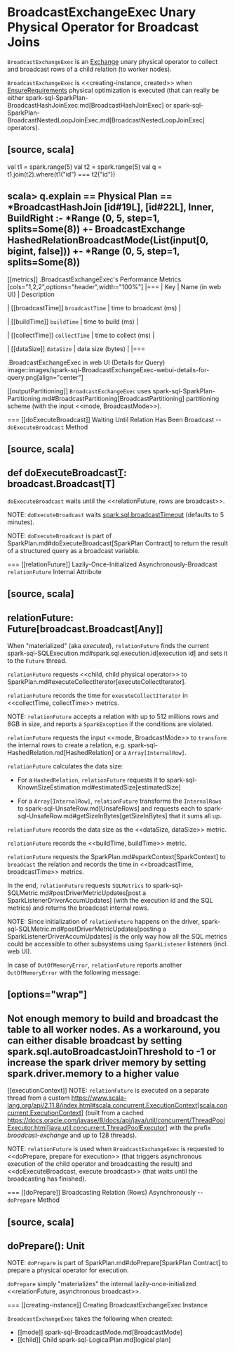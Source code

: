 # BroadcastExchangeExec Unary Physical Operator for Broadcast Joins

`BroadcastExchangeExec` is an [Exchange](Exchange.md) unary physical operator to collect and broadcast rows of a child relation (to worker nodes).

`BroadcastExchangeExec` is <<creating-instance, created>> when [EnsureRequirements](../physical-optimizations/EnsureRequirements.md) physical optimization is executed (that can really be either spark-sql-SparkPlan-BroadcastHashJoinExec.md[BroadcastHashJoinExec] or spark-sql-SparkPlan-BroadcastNestedLoopJoinExec.md[BroadcastNestedLoopJoinExec] operators).

[source, scala]
----
val t1 = spark.range(5)
val t2 = spark.range(5)
val q = t1.join(t2).where(t1("id") === t2("id"))

scala> q.explain
== Physical Plan ==
*BroadcastHashJoin [id#19L], [id#22L], Inner, BuildRight
:- *Range (0, 5, step=1, splits=Some(8))
+- BroadcastExchange HashedRelationBroadcastMode(List(input[0, bigint, false]))
   +- *Range (0, 5, step=1, splits=Some(8))
----

[[metrics]]
.BroadcastExchangeExec's Performance Metrics
[cols="1,2,2",options="header",width="100%"]
|===
| Key
| Name (in web UI)
| Description

| [[broadcastTime]] `broadcastTime`
| time to broadcast (ms)
|

| [[buildTime]] `buildTime`
| time to build (ms)
|

| [[collectTime]] `collectTime`
| time to collect (ms)
|

| [[dataSize]] `dataSize`
| data size (bytes)
|
|===

.BroadcastExchangeExec in web UI (Details for Query)
image::images/spark-sql-BroadcastExchangeExec-webui-details-for-query.png[align="center"]

[[outputPartitioning]]
`BroadcastExchangeExec` uses spark-sql-SparkPlan-Partitioning.md#BroadcastPartitioning[BroadcastPartitioning] partitioning scheme (with the input <<mode, BroadcastMode>>).

=== [[doExecuteBroadcast]] Waiting Until Relation Has Been Broadcast -- `doExecuteBroadcast` Method

[source, scala]
----
def doExecuteBroadcast[T](): broadcast.Broadcast[T]
----

`doExecuteBroadcast` waits until the <<relationFuture, rows are broadcast>>.

NOTE: `doExecuteBroadcast` waits [spark.sql.broadcastTimeout](../SQLConf.md#broadcastTimeout) (defaults to 5 minutes).

NOTE: `doExecuteBroadcast` is part of SparkPlan.md#doExecuteBroadcast[SparkPlan Contract] to return the result of a structured query as a broadcast variable.

=== [[relationFuture]] Lazily-Once-Initialized Asynchronously-Broadcast `relationFuture` Internal Attribute

[source, scala]
----
relationFuture: Future[broadcast.Broadcast[Any]]
----

When "materialized" (aka _executed_), `relationFuture` finds the current spark-sql-SQLExecution.md#spark.sql.execution.id[execution id] and sets it to the `Future` thread.

`relationFuture` requests <<child, child physical operator>> to SparkPlan.md#executeCollectIterator[executeCollectIterator].

`relationFuture` records the time for `executeCollectIterator` in <<collectTime, collectTime>> metrics.

NOTE: `relationFuture` accepts a relation with up to 512 millions rows and 8GB in size, and reports a `SparkException` if the conditions are violated.

`relationFuture` requests the input <<mode, BroadcastMode>> to `transform` the internal rows to create a relation, e.g. spark-sql-HashedRelation.md[HashedRelation] or a `Array[InternalRow]`.

`relationFuture` calculates the data size:

* For a `HashedRelation`, `relationFuture` requests it to spark-sql-KnownSizeEstimation.md#estimatedSize[estimatedSize]

* For a `Array[InternalRow]`, `relationFuture` transforms the `InternalRows` to spark-sql-UnsafeRow.md[UnsafeRows] and requests each to spark-sql-UnsafeRow.md#getSizeInBytes[getSizeInBytes] that it sums all up.

`relationFuture` records the data size as the <<dataSize, dataSize>> metric.

`relationFuture` records the <<buildTime, buildTime>> metric.

`relationFuture` requests the SparkPlan.md#sparkContext[SparkContext] to `broadcast` the relation and records the time in <<broadcastTime, broadcastTime>> metrics.

In the end, `relationFuture` requests `SQLMetrics` to spark-sql-SQLMetric.md#postDriverMetricUpdates[post a SparkListenerDriverAccumUpdates] (with the execution id and the SQL metrics) and returns the broadcast internal rows.

NOTE: Since initialization of `relationFuture` happens on the driver, spark-sql-SQLMetric.md#postDriverMetricUpdates[posting a SparkListenerDriverAccumUpdates] is the only way how all the SQL metrics could be accessible to other subsystems using `SparkListener` listeners (incl. web UI).

In case of `OutOfMemoryError`, `relationFuture` reports another `OutOfMemoryError` with the following message:

[options="wrap"]
----
Not enough memory to build and broadcast the table to all worker nodes. As a workaround, you can either disable broadcast by setting spark.sql.autoBroadcastJoinThreshold to -1 or increase the spark driver memory by setting spark.driver.memory to a higher value
----

[[executionContext]]
NOTE: `relationFuture` is executed on a separate thread from a custom https://www.scala-lang.org/api/2.11.8/index.html#scala.concurrent.ExecutionContext[scala.concurrent.ExecutionContext] (built from a cached https://docs.oracle.com/javase/8/docs/api/java/util/concurrent/ThreadPoolExecutor.html[java.util.concurrent.ThreadPoolExecutor] with the prefix *broadcast-exchange* and up to 128 threads).

NOTE: `relationFuture` is used when `BroadcastExchangeExec` is requested to <<doPrepare, prepare for execution>> (that triggers asynchronous execution of the child operator and broadcasting the result) and <<doExecuteBroadcast, execute broadcast>> (that waits until the broadcasting has finished).

=== [[doPrepare]] Broadcasting Relation (Rows) Asynchronously -- `doPrepare` Method

[source, scala]
----
doPrepare(): Unit
----

NOTE: `doPrepare` is part of SparkPlan.md#doPrepare[SparkPlan Contract] to prepare a physical operator for execution.

`doPrepare` simply "materializes" the internal lazily-once-initialized <<relationFuture, asynchronous broadcast>>.

=== [[creating-instance]] Creating BroadcastExchangeExec Instance

`BroadcastExchangeExec` takes the following when created:

* [[mode]] spark-sql-BroadcastMode.md[BroadcastMode]
* [[child]] Child spark-sql-LogicalPlan.md[logical plan]
